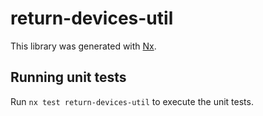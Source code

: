 # return-devices-util

This library was generated with [Nx](https://nx.dev).

## Running unit tests

Run `nx test return-devices-util` to execute the unit tests.
